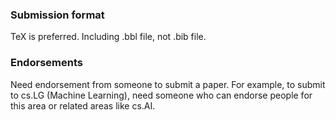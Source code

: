 ### Submission format

TeX is preferred. Including .bbl file, not .bib file.


### Endorsements

Need endorsement from someone to submit a paper. For example, to submit to cs.LG (Machine Learning), need someone who can endorse people for this area or related areas like cs.AI.